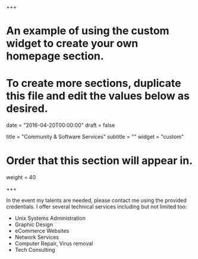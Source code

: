 +++
# An example of using the custom widget to create your own homepage section.
# To create more sections, duplicate this file and edit the values below as desired.

date = "2016-04-20T00:00:00"
draft = false

title = "Community & Software Services"
subtitle = ""
widget = "custom"

# Order that this section will appear in.
weight = 40

+++

In the event my talents are needed, please contact me using the provided credentials.
I offer several technical services including but not limited too:

- Unix Systems Administration
- Graphic Design
- eCommerce Websites
- Network Services
- Computer Repair, Virus removal
- Tech Consulting
